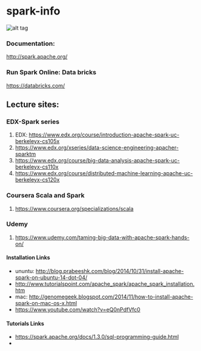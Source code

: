 # spark-info

![alt tag](http://spark.apache.org/images/spark-logo-trademark.png)

### Documentation:
   http://spark.apache.org/
   
### Run Spark Online: Data bricks
   https://databricks.com/

## Lecture sites:
### EDX-Spark series
1. EDX: https://www.edx.org/course/introduction-apache-spark-uc-berkeleyx-cs105x
2. https://www.edx.org/xseries/data-science-engineering-apacher-sparktm
3. https://www.edx.org/course/big-data-analysis-apache-spark-uc-berkeleyx-cs110x
4. https://www.edx.org/course/distributed-machine-learning-apache-uc-berkeleyx-cs120x
### Coursera Scala and Spark
1. https://www.coursera.org/specializations/scala
### Udemy
1. https://www.udemy.com/taming-big-data-with-apache-spark-hands-on/



#### Installation Links
 - ununtu: http://blog.prabeeshk.com/blog/2014/10/31/install-apache-spark-on-ubuntu-14-dot-04/
 - http://www.tutorialspoint.com/apache_spark/apache_spark_installation.htm
 - mac: http://genomegeek.blogspot.com/2014/11/how-to-install-apache-spark-on-mac-os-x.html
 - https://www.youtube.com/watch?v=eQ0nPdfVfc0

#### Tutorials Links
 - https://spark.apache.org/docs/1.3.0/sql-programming-guide.html
 - 
